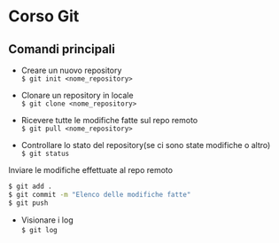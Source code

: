 # Corso Git

## Comandi principali

* Creare un nuovo repository  
`$ git init <nome_repository>`  

* Clonare un repository in locale  
`$ git clone <nome_repository>`  

* Ricevere tutte le modifiche fatte sul repo remoto  
`$ git pull <nome_repository>`  

* Controllare lo stato del repository(se ci sono state modifiche o altro)  
`$ git status`  

Inviare le modifiche effettuate al repo remoto
```bash
$ git add .
$ git commit -m "Elenco delle modifiche fatte"
$ git push 
```  


* Visionare i log  
`$ git log` 